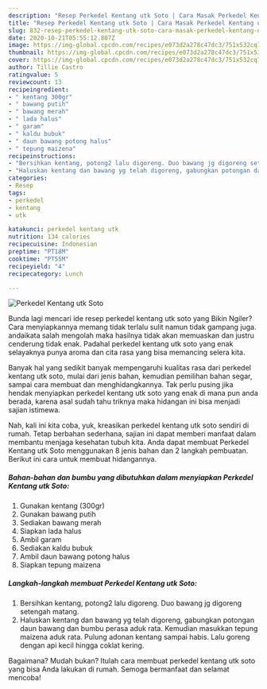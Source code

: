 ```yaml
---
description: "Resep Perkedel Kentang utk Soto | Cara Masak Perkedel Kentang utk Soto Yang Sedap"
title: "Resep Perkedel Kentang utk Soto | Cara Masak Perkedel Kentang utk Soto Yang Sedap"
slug: 832-resep-perkedel-kentang-utk-soto-cara-masak-perkedel-kentang-utk-soto-yang-sedap
date: 2020-10-21T05:55:12.807Z
image: https://img-global.cpcdn.com/recipes/e073d2a278c47dc3/751x532cq70/perkedel-kentang-utk-soto-foto-resep-utama.jpg
thumbnail: https://img-global.cpcdn.com/recipes/e073d2a278c47dc3/751x532cq70/perkedel-kentang-utk-soto-foto-resep-utama.jpg
cover: https://img-global.cpcdn.com/recipes/e073d2a278c47dc3/751x532cq70/perkedel-kentang-utk-soto-foto-resep-utama.jpg
author: Tillie Castro
ratingvalue: 5
reviewcount: 13
recipeingredient:
- " kentang 300gr"
- " bawang putih"
- " bawang merah"
- " lada halus"
- " garam"
- " kaldu bubuk"
- " daun bawang potong halus"
- " tepung maizena"
recipeinstructions:
- "Bersihkan kentang, potong2 lalu digoreng. Duo bawang jg digoreng setengah matang."
- "Haluskan kentang dan bawang yg telah digoreng, gabungkan potongan daun bawang dan bumbu perasa aduk rata. Kemudian masukkan tepung maizena aduk rata. Pulung adonan kentang sampai habis. Lalu goreng dengan api kecil hingga coklat kering."
categories:
- Resep
tags:
- perkedel
- kentang
- utk

katakunci: perkedel kentang utk 
nutrition: 134 calories
recipecuisine: Indonesian
preptime: "PT18M"
cooktime: "PT55M"
recipeyield: "4"
recipecategory: Lunch

---
```



![Perkedel Kentang utk Soto](https://img-global.cpcdn.com/recipes/e073d2a278c47dc3/751x532cq70/perkedel-kentang-utk-soto-foto-resep-utama.jpg)

Bunda lagi mencari ide resep perkedel kentang utk soto yang Bikin Ngiler? Cara menyiapkannya memang tidak terlalu sulit namun tidak gampang juga. andaikata salah mengolah maka hasilnya tidak akan memuaskan dan justru cenderung tidak enak. Padahal perkedel kentang utk soto yang enak selayaknya punya aroma dan cita rasa yang bisa memancing selera kita.

Banyak hal yang sedikit banyak mempengaruhi kualitas rasa dari perkedel kentang utk soto, mulai dari jenis bahan, kemudian pemilihan bahan segar, sampai cara membuat dan menghidangkannya. Tak perlu pusing jika hendak menyiapkan perkedel kentang utk soto yang enak di mana pun anda berada, karena asal sudah tahu triknya maka hidangan ini bisa menjadi sajian istimewa.




Nah, kali ini kita coba, yuk, kreasikan perkedel kentang utk soto sendiri di rumah. Tetap berbahan sederhana, sajian ini dapat memberi manfaat dalam membantu menjaga kesehatan tubuh kita. Anda dapat membuat Perkedel Kentang utk Soto menggunakan 8 jenis bahan dan 2 langkah pembuatan. Berikut ini cara untuk membuat hidangannya.

<!--inarticleads1-->

##### Bahan-bahan dan bumbu yang dibutuhkan dalam menyiapkan Perkedel Kentang utk Soto:

1. Gunakan  kentang (300gr)
1. Gunakan  bawang putih
1. Sediakan  bawang merah
1. Siapkan  lada halus
1. Ambil  garam
1. Sediakan  kaldu bubuk
1. Ambil  daun bawang potong halus
1. Siapkan  tepung maizena




<!--inarticleads2-->

##### Langkah-langkah membuat Perkedel Kentang utk Soto:

1. Bersihkan kentang, potong2 lalu digoreng. Duo bawang jg digoreng setengah matang.
1. Haluskan kentang dan bawang yg telah digoreng, gabungkan potongan daun bawang dan bumbu perasa aduk rata. Kemudian masukkan tepung maizena aduk rata. Pulung adonan kentang sampai habis. Lalu goreng dengan api kecil hingga coklat kering.




Bagaimana? Mudah bukan? Itulah cara membuat perkedel kentang utk soto yang bisa Anda lakukan di rumah. Semoga bermanfaat dan selamat mencoba!
